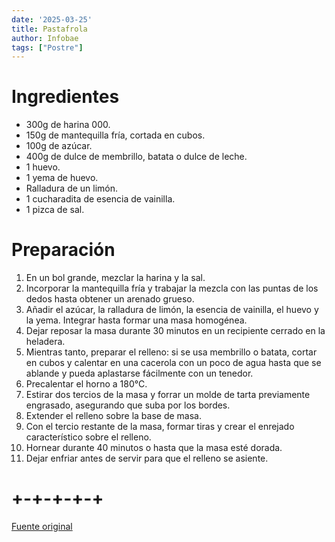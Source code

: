 ```yaml
---
date: '2025-03-25'
title: Pastafrola
author: Infobae
tags: ["Postre"]
---
```


# Ingredientes
- 300g de harina 000.
- 150g de mantequilla fría, cortada en cubos.
- 100g de azúcar.
- 400g de dulce de membrillo, batata o dulce de leche.
- 1 huevo.
- 1 yema de huevo.
- Ralladura de un limón.
- 1 cucharadita de esencia de vainilla.
- 1 pizca de sal.

# Preparación
1. En un bol grande, mezclar la harina y la sal.
2. Incorporar la mantequilla fría y trabajar la mezcla con las puntas de los dedos hasta obtener un arenado grueso.
3. Añadir el azúcar, la ralladura de limón, la esencia de vainilla, el huevo y la yema. Integrar hasta formar una masa homogénea.
4. Dejar reposar la masa durante 30 minutos en un recipiente cerrado en la heladera.
5. Mientras tanto, preparar el relleno: si se usa membrillo o batata, cortar en cubos y calentar en una cacerola con un poco de agua hasta que se ablande y pueda aplastarse fácilmente con un tenedor.
6. Precalentar el horno a 180°C.
7. Estirar dos tercios de la masa y forrar un molde de tarta previamente engrasado, asegurando que suba por los bordes.
8. Extender el relleno sobre la base de masa.
9. Con el tercio restante de la masa, formar tiras y crear el enrejado característico sobre el relleno.
10. Hornear durante 40 minutos o hasta que la masa esté dorada.
11. Dejar enfriar antes de servir para que el relleno se asiente.


# +-+-+-+-+

[Fuente original](https://www.infobae.com/tendencias/2024/05/02/receta-de-pastafrola-facil-y-rapida/)
